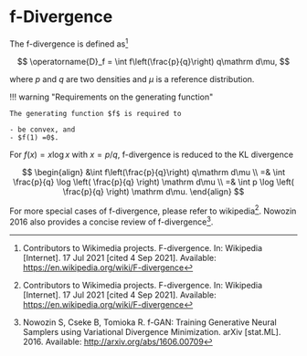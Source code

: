 # f-Divergence

The f-divergence is defined as[^f-divergence_wiki]

$$
\operatorname{D}_f = \int f\left(\frac{p}{q}\right) q\mathrm d\mu,
$$

where $p$ and $q$ are two densities and $\mu$ is a reference distribution.

!!! warning "Requirements on the generating function"

    The generating function $f$ is required to

    - be convex, and
    - $f(1) =0$.



For $f(x) = x \log x$ with $x=p/q$, f-divergence is reduced to the KL divergence

$$
\begin{align}
&\int f\left(\frac{p}{q}\right) q\mathrm d\mu \\
=& \int \frac{p}{q} \log \left( \frac{p}{q} \right) \mathrm d\mu \\
=&  \int p \log \left( \frac{p}{q} \right) \mathrm d\mu.
\end{align}
$$

For more special cases of f-divergence, please refer to wikipedia[^f-divergence_wiki]. Nowozin 2016 also provides a concise review of f-divergence[^Nowozin2016].



[^f-divergence_wiki]: Contributors to Wikimedia projects. F-divergence. In: Wikipedia [Internet]. 17 Jul 2021 [cited 4 Sep 2021]. Available: https://en.wikipedia.org/wiki/F-divergence


[^Nowozin2016]: Nowozin S, Cseke B, Tomioka R. f-GAN: Training Generative Neural Samplers using Variational Divergence Minimization. arXiv [stat.ML]. 2016. Available: http://arxiv.org/abs/1606.00709
